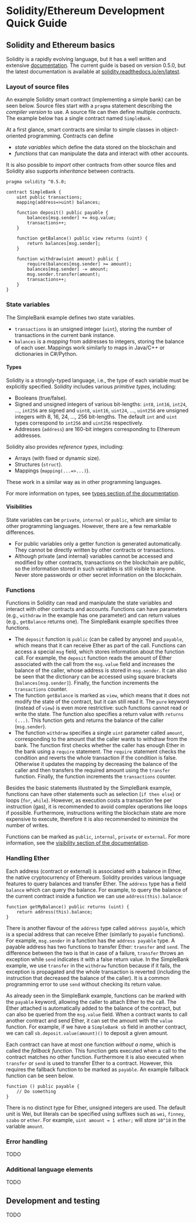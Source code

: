 # Solidity/Ethereum Development Quick Guide

## Solidity and Ethereum basics

Solidity is a rapidly evolving language, but it has a well written and extensive [documentation](https://solidity.readthedocs.io/en/v0.5.0/).
The current guide is based on version 0.5.0, but the latest documentation is available at [solidity.readthedocs.io/en/latest](https://solidity.readthedocs.io/en/latest/).

### Layout of source files

An example Solidity smart contract (implementing a simple bank) can be seen below.
Source files start with a `pragma` statement describing the _compiler version_ to use.
A source file can then define multiple _contracts_.
The example below has a single contract named `SimpleBank`.

At a first glance, smart contracts are similar to simple classes in object-oriented programming. Contracts can define
- _state variables_ which define the data stored on the blockchain and
- _functions_ that can manipulate the data and interact with other accounts.


It is also possible to _import_ other contracts from other source files and Solidity also supports _inheritance_ between contracts.

```
pragma solidity ^0.5.0;

contract SimpleBank {
    uint public transactions;
    mapping(address=>uint) balances;

    function deposit() public payable {
        balances[msg.sender] += msg.value;
        transactions++;
    }

    function getBalance() public view returns (uint) {
        return balances[msg.sender];
    }

    function withdraw(uint amount) public {
        require(balances[msg.sender] >= amount);
        balances[msg.sender] -= amount;
        msg.sender.transfer(amount);
        transactions++;
    }
}
```

### State variables

The SimpleBank example defines two state variables.
- `transactions` is an unsigned integer (`uint`), storing the number of transactions in the current bank instance.
- `balances` is a _mapping_ from addresses to integers, storing the balance of each user. Mappings work similarly to maps in Java/C++ or dictionaries in C#/Python.

#### Types

Solidity is a strongly-typed language, i.e., the type of each variable must be explicitly specified.
Solidity includes various _primitive types_, including:
- Booleans (true/false).
- Signed and unsigned integers of various bit-lengths: `int8`, `int16`, `int24`, ..., `int256` are signed and `uint8`, `uint16`, `uint24`, ..., `uint256` are unsigned integers with 8, 16, 24, ..., 256 bit-lengths. The default `int` and `uint` types correspond to `int256` and `uint256` respectively.
- Addresses (`address`) are 160-bit integers corresponding to Ethereum addresses.

Solidity also provides _reference types_, including:
- Arrays (with fixed or dynamic size).
- Structures (`struct`).
- Mappings (`mapping(...=>...)`).

These work in a similar way as in other programming languages.

For more information on types, see [types section of the documentation](https://solidity.readthedocs.io/en/v0.5.0/types.html).

#### Visibilities

State variables can be `private`, `internal` or `public`, which are similar to other programming languages.
However, there are a few remarkable differences.
- For public variables only a getter function is generated automatically. They cannot be directly written by other contracts or transactions.
- Although private (and internal) variables cannot be accessed and modified by other contracts, transactions on the blockchain are public, so the information stored in such variables is still visible to anyone. Never store passwords or other secret information on the blockchain.

### Functions

Functions in Solidity can read and manipulate the state variables and interact with other contracts and accounts.
Functions can have parameters (e.g., `withdraw` in the example has one parameter) and can return values (e.g., `getBalance` returns one).
The SimpleBank example specifies three functions.
- The `deposit` function is `public` (can be called by anyone) and `payable`, which means that it can receive Ether as part of the call.
Functions can access a special `msg` field, which stores information about the function call.
For example, the `deposit` function reads the amount of Ether associated with the call from the `msg.value` field and increases the balance of the caller, whose address is stored in `msg.sender`.
It can also be seen that the dictionary can be accessed using square brackets (`balances[msg.sender]`).
Finally, the function increments the `transactions` counter.
- The function `getBalance` is marked as `view`, which means that it does not modify the state of the contract, but it can still read it.
The `pure` keyword (instead of `view`) is even more restrictive: such functions cannot read or write the state.
The function also specifies a return value with `returns (...)`.
This function gets and returns the balance of the caller (`msg.sender`).
- The function `withdraw` specifies a single `uint` parameter called `amount`, corresponding to the amount that the caller wants to withdraw from the bank.
The function first checks whether the caller has enough Ether in the bank using a `require` statement.
The `require` statement checks the condition and reverts the whole transaction if the condition is false.
Otherwise it updates the mapping by decreasing the balance of the caller and then transfers the required amount using the `transfer` function.
Finally, the function increments the `transactions` counter.

Besides the basic statements illustrated by the SimpleBank example, functions can have other statements such as selection (`if then else`) or loops (`for`, `while`).
However, as execution costs a transaction fee per instruction (gas), it is recommended to avoid complex operations like loops if possible.
Furthermore, instructions writing the blockchain state are more expensive to execute, therefore it is also recommended to minimize the number of writes.

Functions can be marked as `public`, `internal`, `private` or `external`.
For more information, see the [visibility section of the documentation](https://solidity.readthedocs.io/en/v0.5.0/contracts.html#visibility-and-getters).

### Handling Ether

Each address (contract or external) is associated with a balance in Ether, the native cryptocurrency of Ethereum.
Solidity provides various language features to query balances and transfer Ether.
The `address` type has a field `balance` which can query the balance.
For example, to query the balance of the current contract inside a function we can use `address(this).balance`:
```
function getMyBalance() public returns (uint) {
    return address(this).balance;
}
```

There is another flavour of the `address` type called `address payable`, which is a special address that can receive Ether (similarly to `payable` functions).
For example, `msg.sender` in a function has the `address payable` type.
A payable address has two functions to transfer Ether: `transfer` and `send`.
The difference between the two is that in case of a failure, `transfer` throws an exception while `send` indicates it with a false return value.
In the SimpleBank example, we use `transfer` in the `withdraw` function because if it fails, the exception is propagated and the whole transaction is reverted (including the instruction that decreased the balance of the caller).
It is a common programming error to use `send` without checking its return value.

As already seen in the SimpleBank example, functions can be marked with the `payable` keyword, allowing the caller to attach Ether to the call.
The Ether attached is automatically added to the balance of the contract, but can also be queried from the `msg.value` field.
When a contract wants to call another contract and send Ether, it can set the amount with the `value` function.
For example, if we have a `SimpleBank sb` field in another contract, we can call `sb.deposit.value(amount)()` to deposit a given amount.

Each contract can have at most one function _without a name_, which is called the _fallback function_.
This function gets executed when a call to the contract matches no other function.
Furthermore it is also executed when `transfer` or `send` is used to transfer Ether to a contract.
However, this requires the fallback function to be marked as `payable`.
An example fallback function can be seen below.
```
function () public payable {
    // Do something
}
```

There is no distinct type for Ether, unsigned integers are used.
The default unit is Wei, but literals can be specified using suffixes such as `wei`, `finney`, `szabo` or `ether`.
For example, `uint amount = 1 ether;` will store `10^18` in the variable `amount`.

### Error handling

TODO

### Additional language elements

TODO

## Development and testing

TODO
